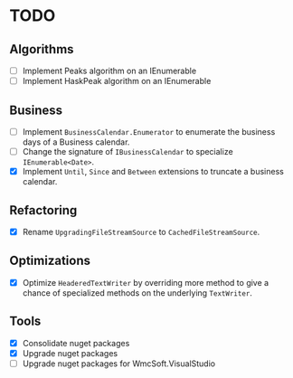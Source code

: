 # TODO

## Algorithms

- [ ] Implement Peaks algorithm on an IEnumerable<T>
- [ ] Implement HaskPeak algorithm on an IEnumerable<T>

## Business

- [ ] Implement `BusinessCalendar.Enumerator` to enumerate the business days of a Business calendar.
- [ ] Change the signature of `IBusinessCalendar` to specialize `IEnumerable<Date>`. 
- [x] Implement `Until`, `Since` and `Between` extensions to truncate a business calendar.

## Refactoring

- [x] Rename `UpgradingFileStreamSource` to `CachedFileStreamSource`.

## Optimizations

- [x] Optimize `HeaderedTextWriter` by overriding more method to give a chance of specialized methods on the underlying `TextWriter`.

## Tools

- [x] Consolidate nuget packages
- [x] Upgrade nuget packages
- [ ] Upgrade nuget packages for WmcSoft.VisualStudio
